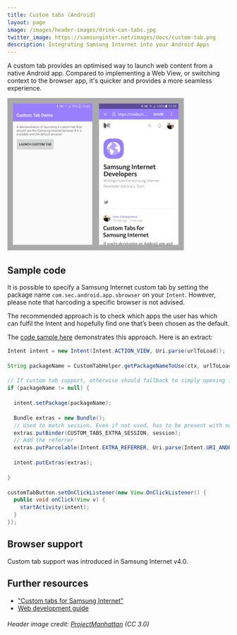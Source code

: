 ```yaml
---
title: Custom tabs (Android)
layout: page
image: /images/header-images/drink-can-tabs.jpg
twitter_image: https://samsunginter.net/images/docs/custom-tab.png
description: Integrating Samsung Internet into your Android Apps
---
```

A custom tab provides an optimised way to launch web content from a native Android app.
Compared to implementing a Web View, or switching context to the browser app, it's quicker
and provides a more seamless experience.

<img src="/images/docs/custom-tab.png" width="400px" alt="Custom tab demo"/>

## Sample code

It is possible to specify a Samsung Internet custom tab by setting the package name
`com.sec.android.app.sbrowser` on your `Intent`. However, please note that harcoding a
specific browser is not advised.

The recommended approach is to check which apps the user has which can fulfil the Intent
 and hopefully find one that’s been chosen as the default.

The [code sample here](https://github.com/SamsungInternet/examples/tree/master/custom-tab-demo)
demonstrates this approach. Here is an extract:

```java
Intent intent = new Intent(Intent.ACTION_VIEW, Uri.parse(urlToLoad));

String packageName = CustomTabHelper.getPackageNameToUse(ctx, urlToLoad);

// If custom tab support, otherwise should fallback to simply opening in the browser
if (packageName != null) {

  intent.setPackage(packageName);

  Bundle extras = new Bundle();
  // Used to match session. Even if not used, has to be present with null to launch custom tab
  extras.putBinder(CUSTOM_TABS_EXTRA_SESSION, session);
  // Add the referrer
  extras.putParcelable(Intent.EXTRA_REFERRER, Uri.parse(Intent.URI_ANDROID_APP_SCHEME + "//" + ctx.getPackageName()));

  intent.putExtras(extras);

}

customTabButton.setOnClickListener(new View.OnClickListener() {
  public void onClick(View v) {
    startActivity(intent);
  }
});
```

## Browser support

Custom tab support was introduced in Samsung Internet v4.0.

## Further resources

* ["Custom tabs for Samsung Internet"](https://medium.com/samsung-internet-dev/custom-tabs-for-samsung-internet-8563e4754b22)
* [Web development guide](http://developer.samsung.com/internet/android/web-guide)

###### Header image credit: [ProjectManhattan](https://commons.wikimedia.org/wiki/File:Can_ring_tabs.jpg) (CC 3.0)
